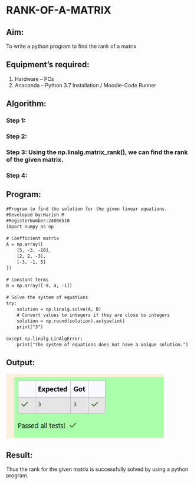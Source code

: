 # RANK-OF-A-MATRIX
## Aim:
To write a python program to find the rank of a matrix
## Equipment’s required:
1. 	Hardware – PCs
2. 	Anaconda – Python 3.7 Installation / Moodle-Code Runner
## Algorithm:
### Step 1: 
### Step 2: 
### Step 3: Using the np.linalg.matrix_rank(), we can find the rank of the given matrix.
### Step 4: 
## Program:
    #Program to find the solution for the given linear equations.
    #Developed by:Harish M
    #RegisterNumber:24006510
    import numpy as np

    # Coefficient matrix
    A = np.array([
        [5, -3, -10],
        [2, 2, -3],
        [-3, -1, 5]
    ])

    # Constant terms
    B = np.array([-9, 4, -1])

    # Solve the system of equations
    try:
        solution = np.linalg.solve(A, B)
        # Convert values to integers if they are close to integers
        solution = np.round(solution).astype(int)
        print("3")
        
    except np.linalg.LinAlgError:
        print("The system of equations does not have a unique solution.")
## Output:
![Result](<Screenshot 2024-12-10 212122.png>)
## Result:
Thus the rank for the given matrix is successfully solved by  using a python program.

